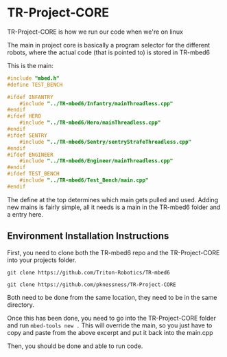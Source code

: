 # TR-Project-CORE

TR-Project-CORE is how we run our code when we're on linux

The main in project core is basically a program selector for the different robots, where the actual code (that is pointed to) is stored in TR-mbed6

This is the main:

```cpp
#include "mbed.h"
#define TEST_BENCH

#ifdef INFANTRY
    #include "../TR-mbed6/Infantry/mainThreadless.cpp"
#endif
#ifdef HERO
    #include "../TR-mbed6/Hero/mainThreadless.cpp"
#endif
#ifdef SENTRY
    #include "../TR-mbed6/Sentry/sentryStrafeThreadless.cpp"
#endif
#ifdef ENGINEER
    #include "../TR-mbed6/Engineer/mainThreadless.cpp"
#endif
#ifdef TEST_BENCH
    #include "../TR-mbed6/Test_Bench/main.cpp"
#endif
```

The define at the top determines which main gets pulled and used.
Adding new mains is fairly simple, all it needs is a main in the TR-mbed6 folder and a entry here.

## Environment Installation Instructions

First, you need to clone both the TR-mbed6 repo and the TR-Project-CORE into your projects folder. 


`git clone https://github.com/Triton-Robotics/TR-mbed6`

`git clone https://github.com/pknessness/TR-Project-CORE`

Both need to be done from the same location, they need to be in the same directory.

Once this has been done, you need to go into the TR-Project-CORE folder and run `mbed-tools new .`
This will override the main, so you just have to copy and paste from the above excerpt and put it back into the main.cpp



Then, you should be done and able to run code.
